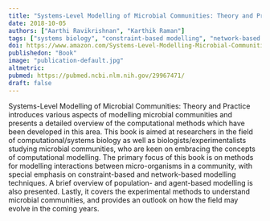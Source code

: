 ```yaml
---
title: "Systems-Level Modelling of Microbial Communities: Theory and Practice"
date: 2018-10-05
authors: ["Aarthi Ravikrishnan", "Karthik Raman"]
tags: ["systems biology", "constraint-based modelling", "network-based modelling"] 
doi: https://www.amazon.com/Systems-Level-Modelling-Microbial-Communities-Computational/dp/113859671X
publishedon: "Book"
image: "publication-default.jpg"
altmetric: 
pubmed: https://pubmed.ncbi.nlm.nih.gov/29967471/
draft: false
---
```

Systems-Level Modelling of Microbial Communities: Theory and Practice introduces various aspects of modelling microbial communities and presents a detailed overview of the computational methods which have been developed in this area. This book is aimed at researchers in the field of computational/systems biology as well as biologists/experimentalists studying microbial communities, who are keen on embracing the concepts of computational modelling. The primary focus of this book is on methods for modelling interactions between micro-organisms in a community, with special emphasis on constraint-based and network-based modelling techniques. A brief overview of population- and agent-based modelling is also presented. Lastly, it covers the experimental methods to understand microbial communities, and provides an outlook on how the field may evolve in the coming years.